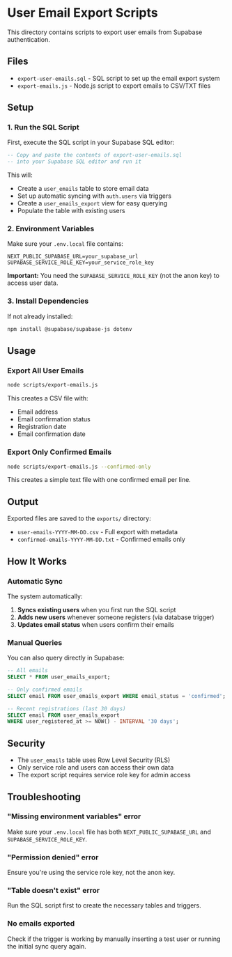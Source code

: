 # User Email Export Scripts

This directory contains scripts to export user emails from Supabase authentication.

## Files

- `export-user-emails.sql` - SQL script to set up the email export system
- `export-emails.js` - Node.js script to export emails to CSV/TXT files

## Setup

### 1. Run the SQL Script

First, execute the SQL script in your Supabase SQL editor:

```sql
-- Copy and paste the contents of export-user-emails.sql
-- into your Supabase SQL editor and run it
```

This will:
- Create a `user_emails` table to store email data
- Set up automatic syncing with `auth.users` via triggers
- Create a `user_emails_export` view for easy querying
- Populate the table with existing users

### 2. Environment Variables

Make sure your `.env.local` file contains:

```env
NEXT_PUBLIC_SUPABASE_URL=your_supabase_url
SUPABASE_SERVICE_ROLE_KEY=your_service_role_key
```

**Important:** You need the `SUPABASE_SERVICE_ROLE_KEY` (not the anon key) to access user data.

### 3. Install Dependencies

If not already installed:

```bash
npm install @supabase/supabase-js dotenv
```

## Usage

### Export All User Emails

```bash
node scripts/export-emails.js
```

This creates a CSV file with:
- Email address
- Email confirmation status
- Registration date
- Email confirmation date

### Export Only Confirmed Emails

```bash
node scripts/export-emails.js --confirmed-only
```

This creates a simple text file with one confirmed email per line.

## Output

Exported files are saved to the `exports/` directory:
- `user-emails-YYYY-MM-DD.csv` - Full export with metadata
- `confirmed-emails-YYYY-MM-DD.txt` - Confirmed emails only

## How It Works

### Automatic Sync

The system automatically:
1. **Syncs existing users** when you first run the SQL script
2. **Adds new users** whenever someone registers (via database trigger)
3. **Updates email status** when users confirm their emails

### Manual Queries

You can also query directly in Supabase:

```sql
-- All emails
SELECT * FROM user_emails_export;

-- Only confirmed emails
SELECT email FROM user_emails_export WHERE email_status = 'confirmed';

-- Recent registrations (last 30 days)
SELECT email FROM user_emails_export 
WHERE user_registered_at >= NOW() - INTERVAL '30 days';
```

## Security

- The `user_emails` table uses Row Level Security (RLS)
- Only service role and users can access their own data
- The export script requires service role key for admin access

## Troubleshooting

### "Missing environment variables" error
Make sure your `.env.local` file has both `NEXT_PUBLIC_SUPABASE_URL` and `SUPABASE_SERVICE_ROLE_KEY`.

### "Permission denied" error
Ensure you're using the service role key, not the anon key.

### "Table doesn't exist" error
Run the SQL script first to create the necessary tables and triggers.

### No emails exported
Check if the trigger is working by manually inserting a test user or running the initial sync query again.